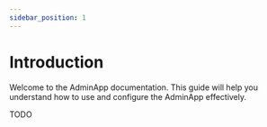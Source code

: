 ```yaml
---
sidebar_position: 1
---
```


# Introduction

Welcome to the AdminApp documentation. This guide will help you understand how to use and configure the AdminApp effectively.

TODO
